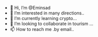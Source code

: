 - 👋 Hi, I’m @Eminsad
- 👀 I’m interested in many directions..
- 🌱 I’m currently learning crypto...
- 💞️ I’m looking to collaborate in tourism ...
- 📫 How to reach me .by email..

<!---
Eminsad/Eminsad is a ✨ special ✨ repository because its `README.md` (this file) appears on your GitHub profile.
You can click the Preview link to take a look at your changes.
--->
